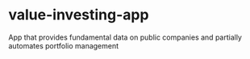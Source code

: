 # value-investing-app
App that provides fundamental data on public companies and partially automates portfolio management
